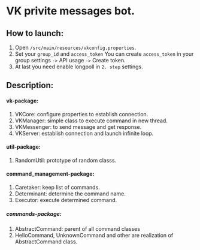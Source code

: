 # VK privite messages bot.
## How to launch:
1. Open `/src/main/resources/vkconfig.properties`.
2. Set your `group_id` and `access_token` 
You can create `access_token` in your group settings `->` API usage `->` Create token.
3. At last you need enable longpoll in `2. step` settings.

## Description:
#### vk-package:
1. VKCore: configure properties to establish connection.
2. VKManager: simple class to execute command in new thread.
3. VKMessenger: to send message and get response.
4. VKServer: establish connection and launch infinite loop.

#### util-package:
1. RandomUtil: prototype of random classs.

#### command_management-package:
1. Caretaker: keep list of commands.
2. Determinant: determine the command name.
3. Executor: execute determined command.

##### commands-package:
 1. AbstractCommand: parent of all command classes
 2. HelloCommand, UnknownCommand and other are realization of AbstractCommand class. 
